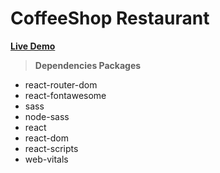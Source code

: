 # CoffeeShop Restaurant

**[Live Demo](https://positiveworldbd.github.io/hablu-psd/)**


> ****Dependencies Packages****
 - react-router-dom
 - react-fontawesome
 - sass
 - node-sass
 - react
 - react-dom
 - react-scripts
 - web-vitals
